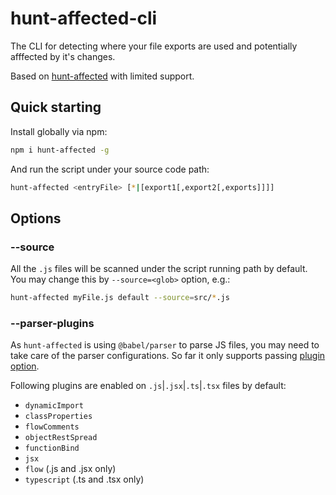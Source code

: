 hunt-affected-cli
===

The CLI for detecting where your file exports are used and potentially afffected by it's changes.

Based on [hunt-affected](https://jennieji.github.io/ast-lab/modules/hunt-affected.html) with limited support.

## Quick starting

Install globally via npm:

```sh
npm i hunt-affected -g
```

And run the script under your source code path:

```sh
hunt-affected <entryFile> [*|[export1[,export2[,exports]]]]
```

## Options

### --source

All the `.js` files will be scanned under the script running path by default. You may change this by `--source=<glob>` option, e.g.:

```sh
hunt-affected myFile.js default --source=src/*.js
```

### --parser-plugins

As `hunt-affected` is using `@babel/parser` to parse JS files, you may need to take care of the parser configurations. So far it only supports passing [plugin option](https://babeljs.io/docs/en/7.4.0/babel-parser#plugins).

Following plugins are enabled on `.js`|`.jsx`|`.ts`|`.tsx` files by default:

- `dynamicImport`
- `classProperties`
- `flowComments`
- `objectRestSpread`
- `functionBind`
- `jsx`
- `flow` (.js and .jsx only)
- `typescript` (.ts and .tsx only)

